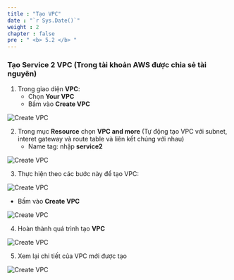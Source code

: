 ```yaml
---
title : "Tạo VPC"
date : "`r Sys.Date()`"
weight : 2
chapter : false
pre : " <b> 5.2 </b> "
---
```


### Tạo Service 2 VPC (Trong tài khoản AWS được chia sẻ tài nguyên)

1. Trong giao diện **VPC**:
   - Chọn **Your VPC**
   - Bấm vào **Create VPC**

![Create VPC](/images/5/5.2-vpcandsubnet/0001-createvpcandsubnet.PNG?featherlight=false&width=90pc)

2. Trong mục **Resource** chọn **VPC and more** (Tự động tạo VPC với subnet, interet gateway và route table và liên kết chúng với nhau)
   - Name tag: nhập **service2**

![Create VPC](/images/5/5.2-vpcandsubnet/0002-createvpcandsubnet.PNG?featherlight=false&width=30pc)

3. Thực hiện theo các bước này để tạo VPC:

![Create VPC](/images/5/5.2-vpcandsubnet/0003-createvpcandsubnet.PNG?featherlight=false&width=30pc)
   - Bấm vào **Create VPC**

![Create VPC](/images/5/5.2-vpcandsubnet/0004-createvpcandsubnet.PNG?featherlight=false&width=30pc)

4. Hoàn thành quá trình tạo **VPC**

![Create VPC](/images/5/5.2-vpcandsubnet/0005-createvpcandsubnet.PNG?featherlight=false&width=50pc)

5. Xem lại chi tiết của VPC mới được tạo

![Create VPC](/images/5/5.2-vpcandsubnet/0006-createvpcandsubnet.PNG?featherlight=false&width=90pc)
